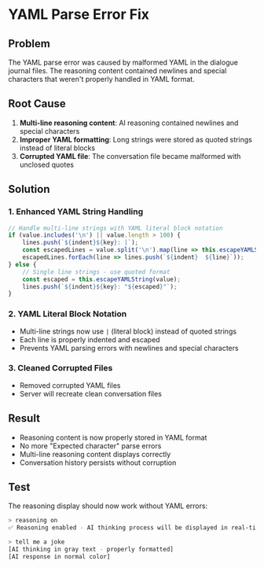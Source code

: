 # YAML Parse Error Fix

## Problem
The YAML parse error was caused by malformed YAML in the dialogue journal files. The reasoning content contained newlines and special characters that weren't properly handled in YAML format.

## Root Cause
1. **Multi-line reasoning content**: AI reasoning contained newlines and special characters
2. **Improper YAML formatting**: Long strings were stored as quoted strings instead of literal blocks
3. **Corrupted YAML file**: The conversation file became malformed with unclosed quotes

## Solution

### 1. **Enhanced YAML String Handling**
```typescript
// Handle multi-line strings with YAML literal block notation
if (value.includes('\n') || value.length > 100) {
    lines.push(`${indent}${key}: |`);
    const escapedLines = value.split('\n').map(line => this.escapeYAMLString(line));
    escapedLines.forEach(line => lines.push(`${indent}  ${line}`));
} else {
    // Single line strings - use quoted format
    const escaped = this.escapeYAMLString(value);
    lines.push(`${indent}${key}: "${escaped}"`);
}
```

### 2. **YAML Literal Block Notation**
- Multi-line strings now use `|` (literal block) instead of quoted strings
- Each line is properly indented and escaped
- Prevents YAML parsing errors with newlines and special characters

### 3. **Cleaned Corrupted Files**
- Removed corrupted YAML files
- Server will recreate clean conversation files

## Result
- Reasoning content is now properly stored in YAML format
- No more "Expected character" parse errors
- Multi-line reasoning content displays correctly
- Conversation history persists without corruption

## Test
The reasoning display should now work without YAML errors:
```bash
> reasoning on
✅ Reasoning enabled - AI thinking process will be displayed in real-time

> tell me a joke
[AI thinking in gray text - properly formatted]
[AI response in normal color]
```
